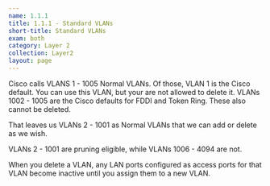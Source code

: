 ```yaml
---
name: 1.1.1
title: 1.1.1 - Standard VLANs
short-title: Standard VLANs
exam: both
category: Layer 2
collection: Layer2
layout: page
---
```

Cisco calls VLANS 1 - 1005 Normal VLANs. Of those, VLAN 1 is the Cisco default. You can use this VLAN, but your are not allowed to delete it. VLANs 1002 - 1005 are the Cisco defaults for FDDI and Token Ring. These also cannot be deleted.

That leaves us VLANs 2 - 1001 as Normal VLANs that we can add or delete as we wish.

VLANs 2 - 1001 are pruning eligible, while VLANs 1006 - 4094 are not.

When you delete a VLAN, any LAN ports configured as access ports for that VLAN become inactive until you assign them to a new VLAN.